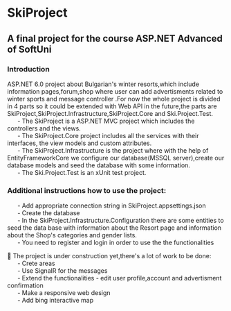 # SkiProject
## A final project for the course ASP.NET Advanced of SoftUni

### Introduction
ASP.NET 6.0 project about Bulgarian's winter resorts,which include information pages,forum,shop where user can add advertisments related to winter sports and message controller .For now the whole project is divided in 4 parts so it could be extended with Web API in the future,the parts are SkiProject,SkiProject.Infrastructure,SkiProject.Core and Ski.Project.Test. <br />
&nbsp; &nbsp; &nbsp; - The SkiProject is a ASP.NET MVC project which includes the controllers and the views. <br />
&nbsp; &nbsp; &nbsp; - The SkiProject.Core project includes all the services with their interfaces, the view models and custom attributes. <br />
&nbsp; &nbsp; &nbsp; - The SkiProject.Infrastructure is the project where with the help of EntityFrameworkCore we configure our database(MSSQL server),create our database models and seed the database with some information. <br />
&nbsp; &nbsp; &nbsp; - The Ski.Project.Test is an xUnit test project.

### Additional instructions how to use the project:
&nbsp; &nbsp; &nbsp; - Add appropriate connection string in SkiProject.appsettings.json <br />
&nbsp; &nbsp; &nbsp; - Create the database <br />
&nbsp; &nbsp; &nbsp; - In the SkiProject.Infrastructure.Configuration there are some entities to seed the data base with information about the Resort page and information about the Shop's categories and gender lists. <br />
&nbsp; &nbsp; &nbsp; - You need to register and login in order to use the the functionalities <br />

👷 The project is under construction yet,there's a lot of work to be done: <br />
&nbsp; &nbsp; &nbsp; - Crete areas <br />
&nbsp; &nbsp; &nbsp; - Use SignalR for the messages <br />
&nbsp; &nbsp; &nbsp; - Extend the functionalities - edit user profile,account and advertisment confirmation <br />
&nbsp; &nbsp; &nbsp; - Make a responsive web design <br />
&nbsp; &nbsp; &nbsp; - Add bing interactive map <br />
